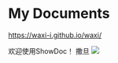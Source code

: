 # My Documents
https://waxi-i.github.io/waxi/

欢迎使用ShowDoc！
撒旦
![](https://waxi-i.github.io/waxi/server/../Public/Uploads/2019-03-12/5c872735c99b1.png)